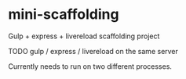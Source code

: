 mini-scaffolding
================

Gulp + express + livereload scaffolding project 


TODO
gulp / express / livereload on the same server

Currently needs to run on two different processes. 
